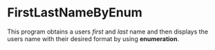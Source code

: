 # FirstLastNameByEnum
This program obtains a users *first* and *last* name and then displays the users name with their desired format by using **enumeration**.

